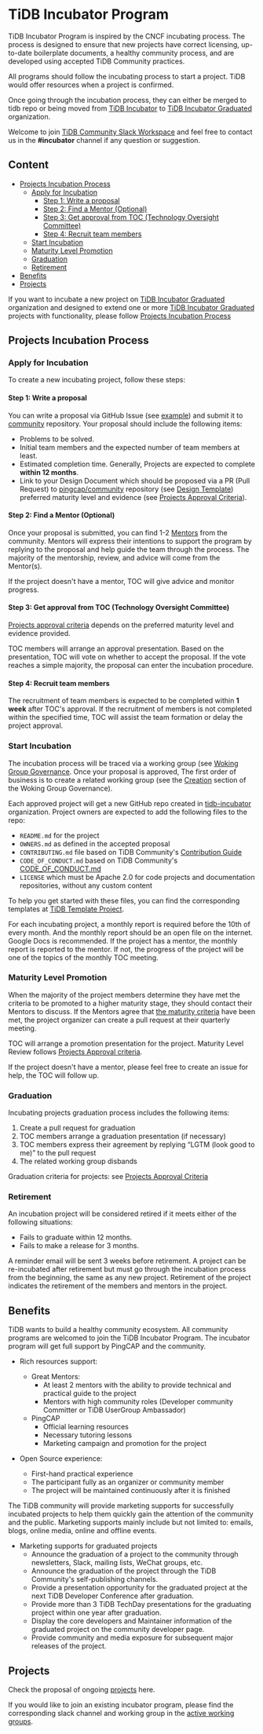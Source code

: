 # TiDB Incubator Program

TiDB Incubator Program is inspired by the CNCF incubating process. The
process is designed to ensure that new projects have correct
licensing, up-to-date boilerplate documents, a healthy community process, and
are developed using accepted TiDB Community practices.

All programs should follow the incubating process to start a project. TiDB
would offer resources when a project is confirmed.

Once going through the incubation process, they can either be merged to
tidb repo or being moved from [TiDB Incubator](https://github.com/tidb-incubator) to
[TiDB Incubator Graduated](https://github.com/tidb-incubator-graduated) organization.

Welcome to join [TiDB Community Slack Workspace](https://slack.tidb.io)
and feel free to contact us in the **#incubator** channel if any question or suggestion.

## Content

<!-- vim-markdown-toc GFM -->

* [Projects Incubation Process](#projects-incubation-process)
    * [Apply for Incubation](#apply-for-incubation)
        * [Step 1: Write a proposal](#step-1-write-a-proposal)
        * [Step 2: Find a Mentor (Optional)](#step-2-find-a-mentor-optional)
        * [Step 3: Get approval from TOC (Technology Oversight Committee)](#step-3-get-approval-from-toc-technology-oversight-committee)
        * [Step 4: Recruit team members](#step-4-recruit-team-members)
    * [Start Incubation](#start-incubation)
    * [Maturity Level Promotion](#maturity-level-promotion)
    * [Graduation](#graduation)
    * [Retirement](#retirement)
* [Benefits](#benefits)
* [Projects](#projects)

<!-- vim-markdown-toc -->

If you want to incubate a new project on
[TiDB Incubator Graduated](https://github.com/tidb-incubator-graduated) 
organization and designed to extend one or more
[TiDB Incubator Graduated](https://github.com/tidb-incubator-graduated)
projects with functionality, please follow [Projects Incubation Process](#projects-incubation-process)

## Projects Incubation Process

### Apply for Incubation

To create a new incubating project,  follow these steps:

#### Step 1: Write a proposal

You can write a proposal via GitHub Issue (see [example](https://github.com/pingcap/community/issues/81))
and submit it to [community](https://github.com/pingcap/community/) repository.
Your proposal should include the following items:

* Problems to be solved.
* Initial team members and the expected number of team members at least.
* Estimated completion time. Generally, Projects are expected to complete **within 12 months**.
* Link to your Design Document which should be proposed via a PR (Pull Request)
  to [pingcap/community](https://github.com/pingcap/community/) repository
  (see [Design Template](https://github.com/pingcap/tidb/blob/master/docs/design/TEMPLATE.md))
  preferred maturity level and evidence (see [Projects Approval Criteria](./projects-approval-criteria.md)).

#### Step 2: Find a Mentor (Optional)

Once your proposal is submitted, you can find 1-2 [Mentors](./mentor-charter.md) from the community.
Mentors will express their intentions to support the program by replying to 
the proposal and help guide the team through the process. The majority of 
the mentorship, review, and advice will come from the Mentor(s).

If the project doesn't have a mentor, TOC will give advice and monitor progress.

#### Step 3: Get approval from TOC (Technology Oversight Committee)

[Projects approval criteria](./projects-approval-criteria.md) depends on the
preferred maturity level and evidence provided.

TOC members will arrange an approval presentation. Based on the presentation, 
TOC will vote on whether to accept the proposal. If the vote reaches a simple 
majority, the proposal can enter the incubation procedure.

#### Step 4: Recruit team members

The recruitment of team members is expected to be completed within **1 week** 
after TOC's approval. If the recruitment of members is not completed within 
the specified time, TOC will assist the team formation or delay the project 
approval.

### Start Incubation

The incubation process will be traced via a working group (see [Woking Group
Governance](../governance/wg-governance.md). Once your proposal is
approved, The first order of business is to create a related working
group (see the [Creation](../governance/wg-governance.md#creation) section of
the Woking Group Governance).

Each approved project will get a new GitHub repo created in
[tidb-incubator](https://github.com/tidb-incubator) organization. Project
owners are expected to add the following files to the repo:

* `README.md` for the project
* `OWNERS.md` as defined in the accepted proposal
* `CONTRIBUTING.md` file based on TiDB Community's [Contribution Guide](../contributors)
* `CODE_OF_CONDUCT.md` based on TiDB Community's [CODE_OF_CONDUCT.md](../CODE_OF_CONDUCT.md)
* `LICENSE` which must be Apache 2.0 for code projects and documentation repositories, without any custom content

To help you get started with these files, you can find the corresponding
templates at [TiDB Template Project](https://github.com/tidb-incubator/tidb-template-project).

For each incubating project, a monthly report is required before the 10th of every month. And the monthly report should be an open file on the internet. Google Docs is recommended. If the project has a mentor, the monthly report is reported to the mentor. If not, the progress of the project will be one of the topics of the monthly TOC meeting.

### Maturity Level Promotion

When the majority of the project members determine they have met the criteria
to be promoted to a higher maturity stage, they should contact their Mentors to
discuss. If the Mentors agree that [the maturity criteria](./projects-approval-criteria.md)
have been met, the project organizer can create a pull request at their
quarterly meeting.

TOC will arrange a promotion presentation for the project. Maturity Level
Review follows [Projects Approval criteria](./projects-approval-criteria.md).

If the project doesn't have a mentor, please feel free to create an issue for help,
the TOC will follow up.

### Graduation

Incubating projects graduation process includes the following items:

1. Create a pull request for graduation
2. TOC members arrange a graduation presentation (if necessary)
3. TOC members express their agreement by replying “LGTM (look good to me)” to the pull request
4. The related working group disbands

Graduation criteria for projects: see [Projects Approval Criteria](./projects-approval-criteria.md)

### Retirement

An incubation project will be considered retired if it meets either of the
following situations:

* Fails to graduate within 12 months.
* Fails to make a release for 3 months.

A reminder email will be sent 3 weeks before retirement. A project can be
re-incubated after retirement but must go through the incubation process from
the beginning, the same as any new project. Retirement of the project indicates
the retirement of the members and mentors in the project.

## Benefits

TiDB wants to build a healthy community ecosystem. All community programs
are welcomed to join the TiDB Incubator Program. The incubator program will
get full support by PingCAP and the community.

- Rich resources support:
  - Great Mentors:
    - At least 2 mentors with the ability to provide technical and practical guide to the project
    - Mentors with high community roles (Developer community Committer or TiDB UserGroup Ambassador)
  - PingCAP
    - Official learning resources
    - Necessary tutoring lessons
    - Marketing campaign and promotion for the project

- Open Source experience:
  - First-hand practical experience
  - The participant fully as an organizer or community member
  - The project will be maintained continuously after it is finished

The TiDB community will provide marketing supports for successfully incubated projects to help them quickly gain the attention of the community and the public. Marketing supports mainly include but not limited to: emails, blogs, online media, online and offline events.

- Marketing supports for graduated projects
  - Announce the graduation of a project to the community through newsletters, Slack, mailing lists, WeChat groups, etc.
  - Announce the graduation of the project through the TiDB Community's self-publishing channels.
  - Provide a presentation opportunity for the graduated project at the next TiDB Developer Conference after graduation.
  - Provide more than 3 TiDB TechDay presentations for the graduating project within one year after graduation.
  - Display the core developers and Maintainer information of the graduated project on the community developer page.
  - Provide community and media exposure for subsequent major releases of the project.

## Projects

Check the proposal of ongoing [projects](https://github.com/pingcap/community/labels/IncubatingProgram%2FProject) here.

If you would like to join an existing incubator program, please find the
corresponding slack channel and working group in the [active working
groups](../working-groups/README.md).

